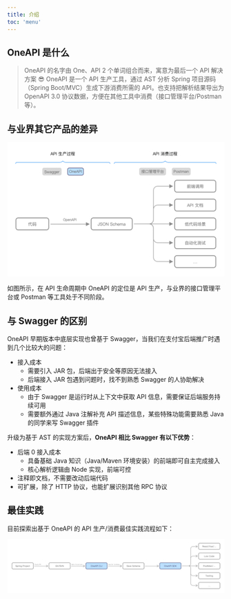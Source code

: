 ```yaml
---
title: 介绍
toc: 'menu'
---
```


## OneAPI 是什么

> OneAPI 的名字由 One、API 2 个单词组合而来，寓意为最后一个 API 解决方案 😎 OneAPI 是一个 API 生产工具，通过 AST 分析 Spring 项目源码（Spring Boot/MVC）生成下游消费所需的 API。也支持把解析结果导出为 OpenAPI 3.0 协议数据，方便在其他工具中消费（接口管理平台/Postman 等）。

## 与业界其它产品的差异

<img src="../src/assets/api-lifecycle.png" width="520" />

如图所示，在 API 生命周期中 OneAPI 的定位是 API 生产，与业界的接口管理平台或 Postman 等工具处于不同阶段。

## 与 Swagger 的区别

OneAPI 早期版本中底层实现也曾基于 Swagger，当我们在支付宝后端推广时遇到几个比较大的问题：

- 接入成本
  - 需要引入 JAR 包，后端出于安全等原因无法接入
  - 后端接入 JAR 包遇到问题时，找不到熟悉 Swagger 的人协助解决
- 使用成本
  - 由于 Swagger 是运行时从上下文中获取 API 信息，需要保证后端服务持续可用
  - 需要额外通过 Java 注解补充 API 描述信息，某些特殊功能需要熟悉 Java 的同学来写 Swagger 插件

升级为基于 AST 的实现方案后，**OneAPI 相比 Swagger 有以下优势**：

- 后端 0 接入成本
  - 具备基础 Java 知识（Java/Maven 环境安装）的前端即可自主完成接入
  - 核心解析逻辑由 Node 实现，前端可控
- 注释即文档，不需要改动后端代码
- 可扩展，除了 HTTP 协议，也能扩展识别其他 RPC 协议

## 最佳实践

目前探索出基于 OneAPI 的 API 生产/消费最佳实践流程如下：

<img src="../src/assets/api-flow.png" width="900" />
